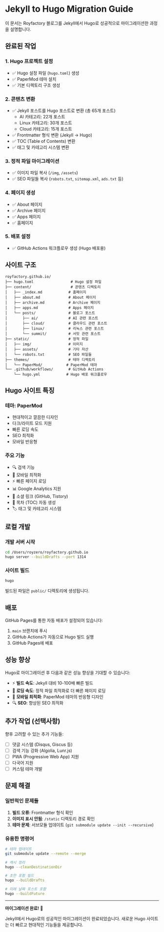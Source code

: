 # Jekyll to Hugo Migration Guide

이 문서는 Royfactory 블로그를 Jekyll에서 Hugo로 성공적으로 마이그레이션한 과정을 설명합니다.

## 완료된 작업

### 1. Hugo 프로젝트 설정
- ✅ Hugo 설정 파일 (`hugo.toml`) 생성
- ✅ PaperMod 테마 설치
- ✅ 기본 디렉토리 구조 생성

### 2. 콘텐츠 변환
- ✅ Jekyll 포스트를 Hugo 포스트로 변환 (총 65개 포스트)
  - AI 카테고리: 22개 포스트
  - Linux 카테고리: 30개 포스트  
  - Cloud 카테고리: 15개 포스트
- ✅ Frontmatter 형식 변환 (Jekyll → Hugo)
- ✅ TOC (Table of Contents) 변환
- ✅ 태그 및 카테고리 시스템 변환

### 3. 정적 파일 마이그레이션
- ✅ 이미지 파일 복사 (`/img`, `/assets`)
- ✅ SEO 파일들 복사 (`robots.txt`, `sitemap.xml`, `ads.txt` 등)

### 4. 페이지 생성
- ✅ About 페이지
- ✅ Archive 페이지
- ✅ Apps 페이지
- ✅ 홈페이지

### 5. 배포 설정
- ✅ GitHub Actions 워크플로우 생성 (Hugo 배포용)

## 사이트 구조

```
royfactory.github.io/
├── hugo.toml                 # Hugo 설정 파일
├── content/                  # 콘텐츠 디렉토리
│   ├── _index.md            # 홈페이지
│   ├── about.md             # About 페이지
│   ├── archive.md           # Archive 페이지
│   ├── apps.md              # Apps 페이지
│   └── posts/               # 블로그 포스트
│       ├── ai/              # AI 관련 포스트
│       ├── cloud/           # 클라우드 관련 포스트
│       ├── linux/           # 리눅스 관련 포스트
│       └── summit/          # 서밋 관련 포스트
├── static/                  # 정적 파일
│   ├── img/                 # 이미지
│   ├── assets/              # 기타 자산
│   └── robots.txt           # SEO 파일들
├── themes/                  # 테마 디렉토리
│   └── PaperMod/           # PaperMod 테마
└── .github/workflows/       # GitHub Actions
    └── hugo.yml            # Hugo 배포 워크플로우
```

## Hugo 사이트 특징

### 테마: PaperMod
- 현대적이고 깔끔한 디자인
- 다크/라이트 모드 지원
- 빠른 로딩 속도
- SEO 최적화
- 모바일 반응형

### 주요 기능
- 🔍 검색 기능
- 📱 모바일 최적화
- ⚡ 빠른 페이지 로딩
- 📊 Google Analytics 지원
- 🔗 소셜 링크 (GitHub, Tistory)
- 📖 목차 (TOC) 자동 생성
- 🏷️ 태그 및 카테고리 시스템

## 로컬 개발

### 개발 서버 시작
```bash
cd /Users/royzero/royfactory.github.io
hugo server --buildDrafts --port 1314
```

### 사이트 빌드
```bash
hugo
```

빌드된 파일은 `public/` 디렉토리에 생성됩니다.

## 배포

GitHub Pages를 통한 자동 배포가 설정되어 있습니다:

1. `main` 브랜치에 푸시
2. GitHub Actions가 자동으로 Hugo 빌드 실행
3. GitHub Pages에 배포

## 성능 향상

Hugo로 마이그레이션 후 다음과 같은 성능 향상을 기대할 수 있습니다:

- ⚡ **빌드 속도**: Jekyll 대비 10-100배 빠른 빌드
- 🚀 **로딩 속도**: 정적 파일 최적화로 더 빠른 페이지 로딩
- 📱 **모바일 최적화**: PaperMod 테마의 반응형 디자인
- 🔍 **SEO**: 향상된 SEO 최적화

## 추가 작업 (선택사항)

향후 고려할 수 있는 추가 기능들:

- [ ] 댓글 시스템 (Disqus, Giscus 등)
- [ ] 검색 기능 강화 (Algolia, Lunr.js)
- [ ] PWA (Progressive Web App) 지원
- [ ] 다국어 지원
- [ ] 커스텀 테마 개발

## 문제 해결

### 일반적인 문제들

1. **빌드 오류**: Frontmatter 형식 확인
2. **이미지 표시 안됨**: `/static` 디렉토리 경로 확인
3. **테마 문제**: 서브모듈 업데이트 (`git submodule update --init --recursive`)

### 유용한 명령어

```bash
# 테마 업데이트
git submodule update --remote --merge

# 캐시 정리
hugo --cleanDestinationDir

# 초안 포함 빌드
hugo --buildDrafts

# 미래 날짜 포스트 포함
hugo --buildFuture
```

---

**마이그레이션 완료!** 🎉

Jekyll에서 Hugo로의 성공적인 마이그레이션이 완료되었습니다. 새로운 Hugo 사이트는 더 빠르고 현대적인 기능들을 제공합니다.

